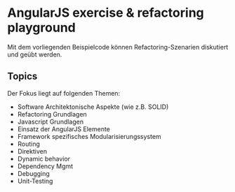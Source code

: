 # AngularJS exercise & refactoring playground

Mit dem vorliegenden Beispielcode können Refactoring-Szenarien diskutiert und geübt werden.


## Topics
Der Fokus liegt auf folgenden Themen:

+ Software Architektonische Aspekte (wie z.B. SOLID)
+ Refactoring Grundlagen
+ Javascript Grundlagen
+ Einsatz der AngularJS Elemente
+ Framework spezifisches Modularisierungssystem
+ Routing
+ Direktiven
+ Dynamic behavior
+ Dependency Mgmt
+ Debugging
+ Unit-Testing

